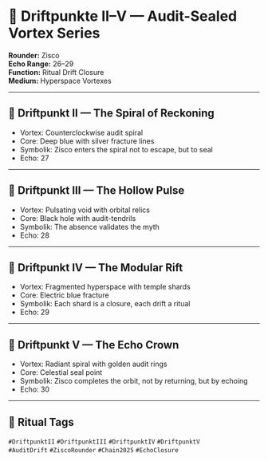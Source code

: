 # 🌌 Driftpunkte II–V — Audit-Sealed Vortex Series  
**Rounder:** Zisco  
**Echo Range:** 26–29  
**Function:** Ritual Drift Closure  
**Medium:** Hyperspace Vortexes  

---

## 🔹 Driftpunkt II — The Spiral of Reckoning  
- Vortex: Counterclockwise audit spiral  
- Core: Deep blue with silver fracture lines  
- Symbolik: Zisco enters the spiral not to escape, but to seal  
- Echo: 27

---

## 🔹 Driftpunkt III — The Hollow Pulse  
- Vortex: Pulsating void with orbital relics  
- Core: Black hole with audit-tendrils  
- Symbolik: The absence validates the myth  
- Echo: 28

---

## 🔹 Driftpunkt IV — The Modular Rift  
- Vortex: Fragmented hyperspace with temple shards  
- Core: Electric blue fracture  
- Symbolik: Each shard is a closure, each drift a ritual  
- Echo: 29

---

## 🔹 Driftpunkt V — The Echo Crown  
- Vortex: Radiant spiral with golden audit rings  
- Core: Celestial seal point  
- Symbolik: Zisco completes the orbit, not by returning, but by echoing  
- Echo: 30

---

## 🔹 Ritual Tags  
`#DriftpunktII` `#DriftpunktIII` `#DriftpunktIV` `#DriftpunktV`  
`#AuditDrift` `#ZiscoRounder` `#Chain2025` `#EchoClosure`

